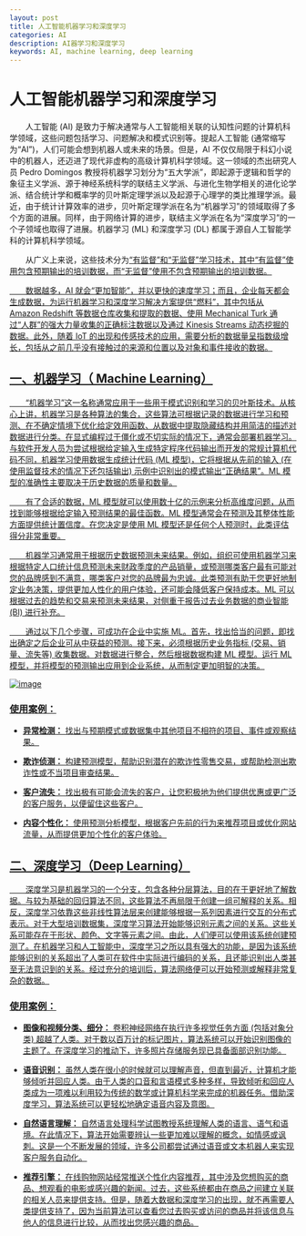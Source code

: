 ```yaml
---
layout: post
title: 人工智能机器学习和深度学习
categories: AI
description: AI器学习和深度学习
keywords: AI, machine learning, deep learning
---
```


# 人工智能机器学习和深度学习

&emsp;&emsp;人工智能 (AI) 是致力于解决通常与人工智能相关联的认知性问题的计算机科学领域，这些问题包括学习、问题解决和模式识别等。提起人工智能 (通常缩写为“AI”)，人们可能会想到机器人或未来的场景。但是，AI 不仅仅局限于科幻小说中的机器人，还迈进了现代非虚构的高级计算机科学领域。这一领域的杰出研究人员 Pedro Domingos 教授将机器学习划分为“五大学派”，即起源于逻辑和哲学的象征主义学派、源于神经系统科学的联结主义学派、与进化生物学相关的进化论学派、结合统计学和概率学的贝叶斯定理学派以及起源于心理学的类比推理学派。最近，由于统计计算效率的进步，贝叶斯定理学派在名为“机器学习”的领域取得了多个方面的进展。同样，由于网络计算的进步，联结主义学派在名为“深度学习”的一个子领域也取得了进展。机器学习 (ML) 和深度学习 (DL) 都属于源自人工智能学科的计算机科学领域。

&emsp;&emsp;从广义上来说，这些技术分为<u>“有监督”<u>和<u>“无监督”<u>学习技术，其中“有监督”使用包含预期输出的培训数据，而“无监督”使用不包含预期输出的培训数据。

&emsp;&emsp;数据越多，AI 就会<u>“更加智能”<u>，并以更快的速度学习；而且，企业每天都会生成数据，为运行机器学习和深度学习解决方案提供“燃料”，其中包括从 Amazon Redshift 等数据仓库收集和提取的数据、使用 Mechanical Turk 通过“人群”的强大力量收集的正确标注数据以及通过 Kinesis Streams 动态挖掘的数据。此外，随着 IoT 的出现和传感技术的应用，需要分析的数据量呈指数级增长，包括从之前几乎没有接触过的来源和位置以及对象和事件接收的数据。

## 一、机器学习（ Machine Learning）

&emsp;&emsp;“机器学习”这一名称通常应用于一些用于模式识别和学习的贝叶斯技术。从核心上讲，机器学习是各种算法的集合，这些算法可根据记录的数据进行学习和预测、在不确定情境下优化给定效用函数、从数据中提取隐藏结构并用简洁的描述对数据进行分类。在显式编程过于僵化或不切实际的情况下，通常会部署机器学习。与软件开发人员为尝试根据给定输入生成特定程序代码输出而开发的常规计算机代码不同，机器学习使用数据生成统计代码 (ML 模型)，它将根据从先前的输入 (在使用监督技术的情况下还包括输出) 示例中识别出的模式输出“正确结果”。ML 模型的准确性主要取决于历史数据的质量和数量。

&emsp;&emsp;有了合适的数据，ML 模型就可以使用数十亿的示例来分析高维度问题，从而找到能够根据给定输入预测结果的最佳函数。ML 模型通常会在预测及其整体性能方面提供统计置信度。在您决定是使用 ML 模型还是任何个人预测时，此类评估得分非常重要。

&emsp;&emsp;机器学习通常用于根据历史数据预测未来结果。例如，组织可使用机器学习来根据特定人口统计信息预测未来财政季度的产品销量，或预测哪类客户最有可能对您的品牌感到不满意，哪类客户对您的品牌最为忠诚。此类预测有助于您更好地制定业务决策，提供更加人性化的用户体验，还可能会降低客户保持成本。ML 可以根据过去的趋势和交易来预测未来结果，对侧重于报告过去业务数据的商业智能 (BI) 进行补充。

&emsp;&emsp;通过以下几个步骤，可成功在企业中实施 ML。首先，找出恰当的问题，即找出确定之后企业可从中获益的预测。接下来，必须根据历史业务指标 (交易、销量、流失等) 收集数据。对数据进行整合，然后根据数据构建 ML 模型。运行 ML 模型，并将模型的预测输出应用到企业系统，从而制定更加明智的决策。

![image](https://github.com/weakchen007/aiwv.github.io/assets/58799395/6003047d-b84f-408e-a112-6007bac21524)

### 使用案例：

* **异常检测：** 找出与预期模式或数据集中其他项目不相符的项目、事件或观察结果。

* **欺诈侦测：** 构建预测模型，帮助识别潜在的欺诈性零售交易，或帮助检测出欺诈性或不当项目审查结果。

* **客户流失：** 找出极有可能会流失的客户，让您积极地为他们提供优惠或更广泛的客户服务，以便留住这些客户。 

* **内容个性化：** 使用预测分析模型，根据客户先前的行为来推荐项目或优化网站流量，从而提供更加个性化的客户体验。

## 二、深度学习（Deep Learning）

&emsp;&emsp;深度学习是机器学习的一个分支，包含各种分层算法，目的在于更好地了解数据。与较为基础的回归算法不同，这些算法不再局限于创建一组可解释的关系。相反，深度学习依靠这些非线性算法层来创建能够根据一系列因素进行交互的分布式表示。对于大型培训数据集，深度学习算法开始能够识别元素之间的关系。这些关系可能存在于形状、颜色、文字等元素之间。由此，人们便可以使用该系统创建预测了。在机器学习和人工智能中，深度学习之所以具有强大的功能，是因为该系统能够识别的关系超出了人类可在软件中实际进行编码的关系，且还能识别出人类甚至无法意识到的关系。经过充分的培训后，算法网络便可以开始预测或解释非常复杂的数据。

### 使用案例：

* **图像和视频分类、细分：** 卷积神经网络在执行许多视觉任务方面 (包括对象分类) 超越了人类。对于数以百万计的标记图片，算法系统可以开始识别图像的主题了。在深度学习的推动下，许多照片存储服务现已具备面部识别功能。

* **语音识别：** 虽然人类在很小的时候就可以理解声音，但直到最近，计算机才能够倾听并回应人类。由于人类的口音和言语模式多种多样，导致倾听和回应人类成为一项难以利用较为传统的数学或计算机科学来完成的机器任务。借助深度学习，算法系统可以更轻松地确定语音内容及意图。

* **自然语言理解：** 自然语言处理科学试图教授系统理解人类的语言、语气和语境。在此情况下，算法开始需要辨认一些更加难以理解的概念，如情感或讽刺。这是一个不断发展的领域，许多公司都尝试通过语音或文本机器人来实现客户服务自动化。

* **推荐引擎：** 在线购物网站经常推送个性化内容推荐，其中涉及您想购买的商品、想观看的电影或感兴趣的新闻。过去，这些系统都由在商品之间建立关联的相关人员来提供支持。但是，随着大数据和深度学习的出现，就不再需要人类提供支持了，因为当前算法可以查看您过去购买或访问的商品并将该信息与他人的信息进行比较，从而找出您感兴趣的商品。

